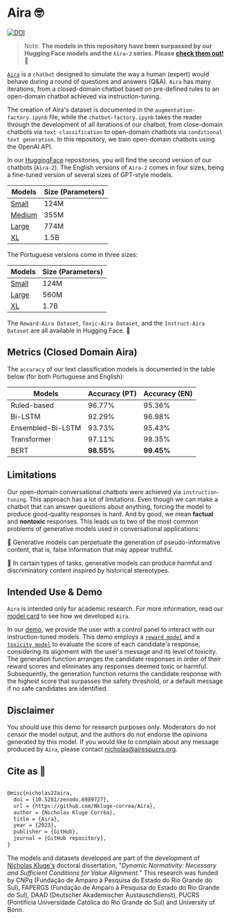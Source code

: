 # Aira 🤓

[![DOI](https://zenodo.org/badge/499891032.svg)](https://zenodo.org/badge/latestdoi/499891032)

> Note: **The models in this repository have been surpassed by our Hugging Face models and the `Aira-2` series. Please [check them out!](https://huggingface.co/nicholasKluge)** 🤗

[`Aira`](https://nkluge-correa.github.io/Aira/) is a `chatbot` designed to simulate the way a human (expert) would behave during a round of questions and answers (Q&A). `Aira` has many iterations, from a closed-domain chatbot based on pre-defined rules to an open-domain chatbot achieved via instruction-tuning.

The creation of Aira's dataset is documented in the `augmentation-factory.ipynb` file, while the `chatbot-factory.ipynb` takes the reader through the development of all iterations of our chatbot, from close-domain chatbots via `text classification` to open-domain chatbots via `conditional text generation`. In this repository, we train open-domain chatbots using the OpenAI API.

In our [HuggingFace](https://huggingface.co/nicholasKluge) repositories, you will find the second version of our chatbots (`Aira-2`). The English versions of `Aira-2` comes in four sizes, being a fine-tuned version of several sizes of GPT-style models.

| Models  | Size (Parameters) |
| ------- | ----------------- |
| [Small](https://huggingface.co/nicholasKluge/Aira-2-124M)          | 124M              |
| [Medium](https://huggingface.co/nicholasKluge/Aira-2-355M)         | 355M              |
| [Large](https://huggingface.co/nicholasKluge/Aira-2-774)           | 774M              |
| [XL](https://huggingface.co/nicholasKluge/Aira-2-1B5)              | 1.5B              |

The Portuguese versions come in three sizes:

| Models  | Size (Parameters) |
| ------- | ----------------- |
| [Small](https://huggingface.co/nicholasKluge/Aira-2-portuguese-124M)  | 124M           |
| [Large](https://huggingface.co/nicholasKluge/Aira-2-portuguese-560M)  | 560M           |
| [XL](https://huggingface.co/nicholasKluge/Aira-2-portuguese-1B7)      | 1.7B           |

The `Reward-Aira Dataset`, `Toxic-Aira Dataset`, and the `Instruct-Aira Dataset` are all available in Hugging Face. 🤗

## Metrics (Closed Domain Aira)

The `accuracy` of our text classification models is documented in the table below (for both Portuguese and English):

| Models            | Accuracy (PT) | Accuracy (EN) |
| ----------------- | ------------- | ------------- |
| Ruled-based       | 96.77%        | 95.36%        |
| Bi-LSTM           | 92.29%        | 96.98%        |
| Ensembled-Bi-LSTM | 93.73%        | 95.43%        |
| Transformer       | 97.11%        | 98.35%        |
| BERT              | **98.55%**    | **99.45%**    |

## Limitations

Our open-domain conversational chatbots were achieved via `instruction-tuning`. This approach has a lot of limitations. Even though we can make a chatbot that can answer questions about anything, forcing the model to produce good-quality responses is hard. And by good, we mean **factual** and **nontoxic** responses. This leads us to two of the most common problems of generative models used in conversational applications:

🤥 Generative models can perpetuate the generation of pseudo-informative content, that is, false information that may appear truthful.

🤬 In certain types of tasks, generative models can produce harmful and discriminatory content inspired by historical stereotypes.

## Intended Use & Demo

`Aira` is intended only for academic research. For more information, read our [model card](https://huggingface.co/nicholasKluge/Aira-2-124M) to see how we developed `Aira`.

In our [demo](https://nkluge-correa.github.io/Aira/), we provide the user with a control panel to interact with our instruction-tuned models. This demo employs a [`reward model`](https://huggingface.co/nicholasKluge/RewardModel) and a [`toxicity model`](https://huggingface.co/nicholasKluge/ToxicityModel) to evaluate the score of each candidate's response, considering its alignment with the user's message and its level of toxicity. The generation function arranges the candidate responses in order of their reward scores and eliminates any responses deemed toxic or harmful. Subsequently, the generation function returns the candidate response with the highest score that surpasses the safety threshold, or a default message if no safe candidates are identified.

## Disclaimer

You should use this demo for research purposes only. Moderators do not censor the model output, and the authors do not endorse the opinions generated by this model. If you would like to complain about any message produced by `Aira`, please contact [nicholas@airespucrs.org](mailto:nicholas@airespucrs.org).

## Cite as 🤗

```latex

@misc{nicholas22aira,
  doi = {10.5281/zenodo.6989727},
  url = {https://github.com/Nkluge-correa/Aira},
  author = {Nicholas Kluge Corrêa},
  title = {Aira},
  year = {2023},
  publisher = {GitHub},
  journal = {GitHub repository},
}

```

The models and datasets developed are part of the development of [Nicholas Kluge's](https://nkluge-correa.github.io/) doctoral dissertation, "_Dynamic Normativity: Necessary and Sufficient Conditions for Value Alignment._" This research was funded by CNPq (Fundação de Amparo à Pesquisa do Estado do Rio Grande do Sul), FAPERGS (Fundação de Amparo à Pesquisa do Estado do Rio Grande do Sul), DAAD (Deutscher Akademischer Austauschdienst), PUCRS (Pontifícia Universidade Católica do Rio Grande do Sul) and University of Bonn.
